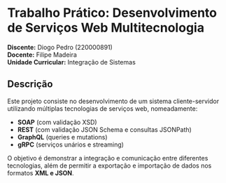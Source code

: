 # Trabalho Prático: Desenvolvimento de Serviços Web Multitecnologia

**Discente:** Diogo Pedro (220000891)  
**Docente:** Filipe Madeira  
**Unidade Curricular:** Integração de Sistemas  

## Descrição  
Este projeto consiste no desenvolvimento de um sistema cliente-servidor utilizando múltiplas tecnologias de serviços web, nomeadamente:  

- **SOAP** (com validação XSD)  
- **REST** (com validação JSON Schema e consultas JSONPath)  
- **GraphQL** (queries e mutations)  
- **gRPC** (serviços unários e streaming)  

O objetivo é demonstrar a integração e comunicação entre diferentes tecnologias, além de permitir a exportação e importação de dados nos formatos **XML e JSON**.  

